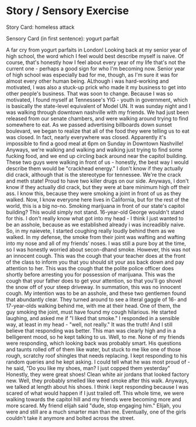# Story / Sensory Exercise

Story Card: homeless attack

Sensory Card (in first sentence): yogurt parfait

A far cry from yogurt parfaits in London! Looking back at my senior year of high school, the word which I feel would best describe myself is naive. Of course, that's honestly how I feel about every year of my life that's not the current one - perhaps a good sign for who I'm becoming now. Senior year of high school was especially bad for me, though, as I'm sure it was for almost every other human being. ALthough i was hard-working and motivated, I was also a stuck-up prick who made it my business to get into other people's business. That was soon to change. Because I was so motivated, I found myself at Tennessee's YIG - youth in government, which is basically the state-level equivalent of Model UN. It was sunday night and I was walking through downtown nashville with my friends. We had just been released from our senate chambers, and were walking around trying to find somewhere to eat. As we passed advertising billboards down sunset boulevard, we began to realize that all of the food they were telling us to eat was closed. In fact, nearly everywhere was closed. Apparently it's impossible to find a good meal at 6pm on Sunday in Downtown Nashville! Anyways, we're walking and walking and walking just trying to find some fucking food, and we end up circling back around near the capitol building. These two guys were walking in front of us - honestly, the best way I would describe them would be "crackhead energy." I don't know if they actually did crack, although that is the stereotype for tennessee. We're the crack and meth state! Proud to have two killer drugs on our side. Anyways, I don't know if they actually did crack, but they were at bare minimum high off their ass. I know this, because they were smoking a joint in front of us as they walked. Now, I know everyone here lives in California, but for the rest of the world, this is a big no-no. Smoking marijuana in front of our state's capitol building? This would simply not stand. 16-year-old George wouldn't stand for this. I don't really know what got into my head - I think I just wanted to be an asshole, because as we established already i was increadibly naive. So, in my naievete, I started coughing really loudly behind them as we walked. In my defense, the smoke from their joint was wafting and wafting into my nose and all of my friends' noses. I was still a pure boy at the time, so I was honestly worried about secon-dhand smoke. However, this was not an innocent cough. This was the cough that your teacher does at the front of the class to inform you that you should sit your ass back down and pay attention to her. This was the cough that the polite police officer does shortly before arresting you for possession of marijuana. This was the cough that your father does to get your attention, so that you'll go shovel the snow off of your steep driveway. In summation, this was no innocent cough. My intention was to be an asshole, and these two gentlemen found that abundantly clear. They turned around to see a literal gaggle of 16- and 17-year-olds walking behind me, with me at their head. One of them, the guy smoking the joint, must have found my cough hilarious. He started laughing, and asked me if "I liked that smoke." I responded in a sensible way, at least in my head - "well, not really." It was the truth! And I still believe that responding was better. This man was clearly high and in a belligerent mood, so he kept talking to us. Well, to me. None of my friends were responding, which looking back was probably smart. His questions and taunts rolled off of them like water, but stuck to me like one of those rough, scratchy roof shingles that needs replacing. I kept responding to his random queries and he kept asking. I could tell what he was most proud of - he said, "Do you like my shoes, man? I just copped them yesterday" Honestly, they were great shoes! Clean white air jordans that looked factory new. Well, they probably smelled like weed smoke after this walk. Anyways, we talked at length about his shoes. I think i kept responding because I was scared of what would happen if I just trailed off. This whole time, we were walking towards the capitol hill and my friends were becoming more and more scared. My friend elijah said "dude, stop engaging him." Elijah, you were and still are a much smarter man than me. Eventually, one of the girls couldn't take it anymore and bolted across the street.